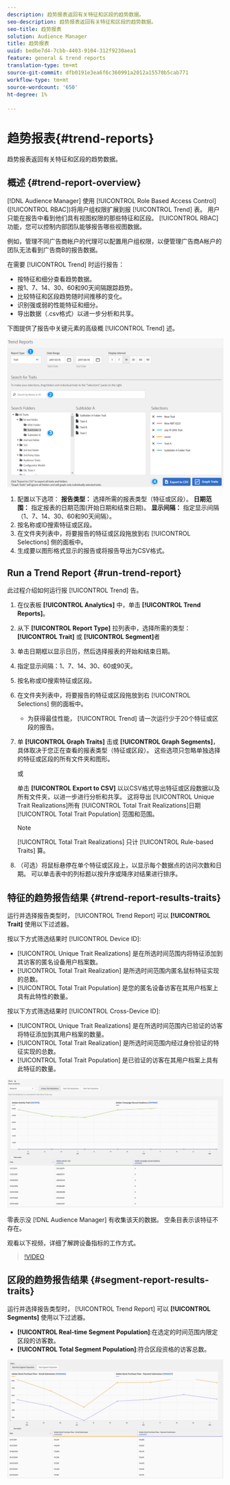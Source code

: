 ```yaml
---
description: 趋势报表返回有关特征和区段的趋势数据。
seo-description: 趋势报表返回有关特征和区段的趋势数据。
seo-title: 趋势报表
solution: Audience Manager
title: 趋势报表
uuid: bedbe7d4-7cbb-4403-9104-312f9230aea1
feature: general & trend reports
translation-type: tm+mt
source-git-commit: dfb0191e3ea6f6c360991a2012a15570b5cab771
workflow-type: tm+mt
source-wordcount: '650'
ht-degree: 1%

---
```



# 趋势报表{#trend-reports}

趋势报表返回有关特征和区段的趋势数据。

## 概述 {#trend-report-overview}

<!-- 

c_trend_reports.xml

 -->

[!DNL Audience Manager] 使用 [!UICONTROL Role Based Access Control] ([!UICONTROL RBAC])将用户组权限扩展到报 [!UICONTROL Trend] 表。 用户只能在报告中看到他们具有视图权限的那些特征和区段。 [!UICONTROL RBAC] 功能，您可以控制内部团队能够报告哪些视图数据。

例如，管理不同广告商帐户的代理可以配置用户组权限，以便管理广告商A帐户的团队无法看到广告商B的报告数据。

在需要 [!UICONTROL Trend] 时运行报告：

* 按特征和细分查看趋势数据。
* 按1、7、14、30、60和90天间隔跟踪趋势。
* 比较特征和区段趋势随时间推移的变化。
* 识别强或弱的性能特征和细分。
* 导出数据（.csv格式）以进一步分析和共享。

下图提供了报告中关键元素的高级概 [!UICONTROL Trend] 述。

![](assets/trend_reports.png)

1. 配置以下选项：
   **报告类型：** 选择所需的报表类型（特征或区段）。
   **日期范围：** 指定报表的日期范围(开始日期和结束日期)。
   **显示间隔：** 指定显示间隔（1、7、14、30、60和90天间隔）。
1. 按名称或ID搜索特征或区段。
1. 在文件夹列表中，将要报告的特征或区段拖放到右 [!UICONTROL Selections] 侧的面板中。
1. 生成要以图形格式显示的报告或将报告导出为CSV格式。

## Run a Trend Report {#run-trend-report}

此过程介绍如何运行报 [!UICONTROL Trend] 告。

<!-- 

t_working_with_trend_reports.xml

 -->

1. 在仪表板 **[!UICONTROL Analytics]** 中，单击 **[!UICONTROL Trend Reports]**。
1. 从下 **[!UICONTROL Report Type]** 拉列表中，选择所需的类型： **[!UICONTROL Trait]** 或 **[!UICONTROL Segment]**&#x200B;者
1. 单击日期框以显示日历，然后选择报表的开始和结束日期。
1. 指定显示间隔：1、7、14、30、60或90天。
1. 按名称或ID搜索特征或区段。
1. 在文件夹列表中，将要报告的特征或区段拖放到右 [!UICONTROL Selections] 侧的面板中。
   * 为获得最佳性能， [!UICONTROL Trend] 请一次运行少于20个特征或区段的报告。
1. 单 **[!UICONTROL Graph Traits]** 击或 **[!UICONTROL Graph Segments]**，具体取决于您正在查看的报表类型（特征或区段）。 这些选项只忽略单独选择的特征或区段的所有文件夹和图形。

   或

   单击 **[!UICONTROL Export to CSV]** 以以CSV格式导出特征或区段数据以及所有文件夹，以进一步进行分析和共享。 这将导出 [!UICONTROL Unique Trait Realizations]所有 [!UICONTROL Total Trait Realizations]日期 [!UICONTROL Total Trait Population] 范围和范围。

   >[!NOTE]
   >
   >[!UICONTROL Total Trait Realizations] 只计 [!UICONTROL Rule-based Traits] 算。

1. （可选）将鼠标悬停在单个特征或区段上，以显示每个数据点的访问次数和日期。 可以单击表中的列标题以按升序或降序对结果进行排序。

## 特征的趋势报告结果 {#trend-report-results-traits}

运行并选择报告类型时， [!UICONTROL Trend Report] 可以 **[!UICONTROL Trait]** 使用以下过滤器。

按以下方式筛选结果时 [!UICONTROL Device ID]:

* [!UICONTROL Unique Trait Realizations] 是在所选时间范围内将特征添加到其访客的匿名设备用户档案数。
* [!UICONTROL Total Trait Realization] 是所选时间范围内匿名鼠标特征实现的总数。
* [!UICONTROL Total Trait Population] 是您的匿名设备访客在其用户档案上具有此特性的数量。

按以下方式筛选结果时 [!UICONTROL Cross-Device ID]:

* [!UICONTROL Unique Trait Realizations] 是在所选时间范围内已验证的访客将特征添加到其用户档案的数量。
* [!UICONTROL Total Trait Realization] 是所选时间范围内经过身份验证的特征实现的总数。
* [!UICONTROL Total Trait Population] 是已验证的访客在其用户档案上具有此特征的数量。

![trend-report-traits](assets/trend-report-traits.png)

零表示没 [!DNL Audience Manager] 有收集该天的数据。 空条目表示该特征不存在。

观看以下视频，详细了解跨设备指标的工作方式。

>[!VIDEO](https://docs.adobe.com/content/help/en/audience-manager-learn/tutorials/build-and-manage-audiences/profile-merge/understanding-cross-device-metrics-in-audience-manager.html)

## 区段的趋势报告结果 {#segment-report-results-traits}

运行并选择报告类型时， [!UICONTROL Trend Report] 可以 **[!UICONTROL Segments]** 使用以下过滤器。

* **[!UICONTROL Real-time Segment Population]**:在选定的时间范围内限定区段的访客数。
* **[!UICONTROL Total Segment Population]**:符合区段资格的访客总数。

![趋势报告段](assets/trend-report-segments.png)